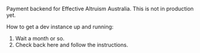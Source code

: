 Payment backend for Effective Altruism Australia. This is not in production yet.

How to get a dev instance up and running:
1. Wait a month or so.
2. Check back here and follow the instructions.